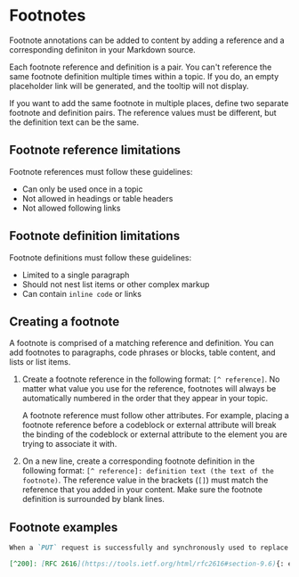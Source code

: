 # Footnotes

Footnote annotations can be added to content by adding a reference and a corresponding definiton in your Markdown source. 

Each footnote reference and definition is a pair. You can't reference the same footnote definition multiple times within a topic. If you do, an empty placeholder link will be generated, and the tooltip will not display.

If you want to add the same footnote in multiple places, define two separate footnote and definition pairs. The reference values must be different, but the definition text can be the same.

## Footnote reference limitations

Footnote references must follow these guidelines:
- Can only be used once in a topic
- Not allowed in headings or table headers
- Not allowed following links

## Footnote definition limitations

Footnote definitions must follow these guidelines:
- Limited to a single paragraph
- Should not nest list items or other complex markup
- Can contain `inline code` or links

## Creating a footnote

A footnote is comprised of a matching reference and definition. You can add footnotes to paragraphs, code phrases or blocks, table content, and lists or list items.

1. Create a footnote reference in the following format: `[^ reference]`. No matter what value you use for the reference, footnotes will always be automatically numbered in the order that they appear in your topic.

   A footnote reference must follow other attributes. For example, placing a footnote reference before a codeblock or external attribute will break the binding of the codeblock or external attribute to the element you are trying to associate it with.
1. On a new line, create a corresponding footnote definition in the following format: `[^ reference]: definition text (the text of the footnote)`. The reference value in the brackets (`[]`) must match the reference that you added in your content. Make sure the footnote definition is surrounded by blank lines.

## Footnote examples

```markdown
When a `PUT` request is successfully and synchronously used to replace an existing resource, a status of `200`[^200] OK MUST be returned. 

[^200]: [RFC 2616](https://tools.ietf.org/html/rfc2616#section-9.6){: external} requires that a successful resource update by a PUT request return either a `200` OK status or a `204` No Content status. Since this handbook requires that a successful PUT request of any kind return the resource as represented by a GET request to the same URI, only a `200` OK status is appropriate in this case.
```